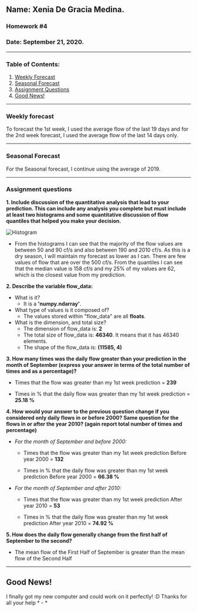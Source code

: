 ## Name: Xenia De Gracia Medina.
### Homework #4
### Date: September 21, 2020.

---
### Table of Contents:
1. [ Weekly Forecast](#weekly)
1. [ Seasonal Forecast](#seasonal)
1. [ Assignment Questions](#questions)
1. [ Good News!](#news)

---
<a name="weekly"></a>
### **Weekly forecast**

To forecast the 1st week, I used the average flow of the last 19 days and for the 2nd week forecast, I used the average flow of the last 14 days only.


---
<a name="seasonal"></a>
### **Seasonal Forecast**

For the Seasonal forecast, I continue using the average of 2019.


---
<a name="questions"></a>
### **Assignment questions**

**1. Include discussion of the quantitative analysis that lead to your prediction. This can include any analysis you complete but must include at least two histograms and some quantitative discussion of flow quantiles that helped you make your decision.**

![Histogram](C:/Users/xy_22/Documents\MSc._Hydrology/2020_Fall/599-HAS_Tools/homework-xenidegracia/assignment_4)

- From the histograms I can see that the majority of the flow values are between 50 and 90 cf/s and also between 190 and 2010 cf/s. As this is a dry season, I will maintain my forecast as lower as I can.
There are few values of flow that are over the 500 cf/s.
From the quantiles I can see that the median value is 158 cf/s and my 25% of my values are 62, which is the closest value from my prediction.

**2. Describe the variable flow_data:**
- What is it?
  - It is a **'numpy.ndarray'**.
- What type of values is it composed of?
  - The values  stored within "flow_data" are all **floats**.
- What is the dimension, and total size?
  - The dimension of flow_data is: **2**
  - The total size of flow_data is: **46340**. It means that it has 46340 elements.
  - The shape of the flow_data is: **(11585, 4)**


**3. How many times was the daily flow greater than your prediction in the month of September (express your answer in terms of the total number of times and as a percentage)?**

- Times that the flow was greater than my 1st week prediction = **239**

- Times in % that the daily flow was greater than my 1st week prediction = **25.18 %**


**4. How would your answer to the previous question change if you considered only daily flows in or before 2000? Same question for the flows in or after the year 2010? (again report total number of times and percentage)**

- *For the month of September and before 2000:*

  - Times that the flow was greater than my 1st week prediction Before year 2000 = **132**

  - Times in % that the daily flow was greater than my 1st week prediction Before year 2000 = **66.38 %**

- *For the month of September and after 2010:*

  - Times that the flow was greater than my 1st week prediction After year 2010 = **53**

  - Times in % that the daily flow was greater than my 1st week prediction After year 2010 = **74.92 %**


**5. How does the daily flow generally change from the first half of September to the second?**

- The mean flow of the First Half of September is greater than the mean flow of the Second Half

---
<a name="news"></a>
## **Good News!**
I finally got my new computer and could work on it perfectly! :D Thanks for all your help * - *
